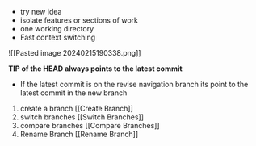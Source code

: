 - try new idea
- isolate features or sections of work
- one working directory
- Fast context switching


![[Pasted image 20240215190338.png]]


**TIP of the HEAD always points to the latest commit**
- If the latest commit is on the revise navigation branch its point to the latest commit in the new branch


1. create a branch [[Create Branch]]
2. switch branches [[Switch Branches]] 
3. compare branches [[Compare Branches]] 
4. Rename Branch [[Rename Branch]]